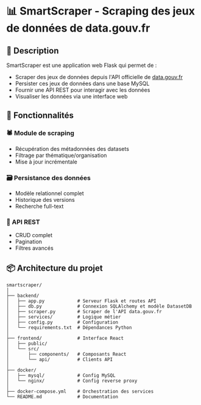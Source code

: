 # 📊 SmartScraper - Scraping des jeux de données de data.gouv.fr

## 🧩 Description

SmartScraper est une application web Flask qui permet de :
- Scraper des jeux de données depuis l'API officielle de [data.gouv.fr](https://www.data.gouv.fr/api/1/datasets/)
- Persister ces jeux de données dans une base MySQL
- Fournir une API REST pour interagir avec les données
- Visualiser les données via une interface web

## 🌟 Fonctionnalités

### 🕷️ Module de scraping
- Récupération des métadonnées des datasets
- Filtrage par thématique/organisation
- Mise à jour incrémentale

### 🗃️ Persistance des données
- Modèle relationnel complet
- Historique des versions
- Recherche full-text

### 🔌 API REST
- CRUD complet
- Pagination
- Filtres avancés

## 📦 Architecture du projet

```plaintext
smartscraper/
│
├── backend/
│   ├── app.py            # Serveur Flask et routes API
│   ├── db.py             # Connexion SQLAlchemy et modèle DatasetDB
│   ├── scraper.py        # Scraper de l'API data.gouv.fr
│   ├── services/         # Logique métier
│   ├── config.py         # Configuration
│   └── requirements.txt  # Dépendances Python
│
├── frontend/             # Interface React
│   ├── public/
│   └── src/
│       ├── components/   # Composants React
│       └── api/          # Clients API
│
├── docker/
│   ├── mysql/            # Config MySQL
│   └── nginx/            # Config reverse proxy
│
├── docker-compose.yml    # Orchestration des services
└── README.md             # Documentation